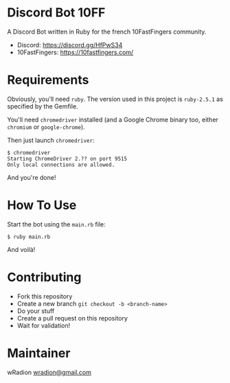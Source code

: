 Discord Bot 10FF
===============

A Discord Bot written in Ruby for the french 10FastFingers community.

- Discord: https://discord.gg/HfPwS34
- 10FastFingers: https://10fastfingers.com/

# Requirements

Obviously, you'll need `ruby`. The version used in this project is `ruby-2.5.1` as specified by the Gemfile.

You'll need `chromedriver` installed (and a Google Chrome binary too, either `chromium` or `google-chrome`).

Then just launch `chromedriver`:

```
$ chromedriver
Starting ChromeDriver 2.?? on port 9515
Only local connections are allowed.
```

And you're done!

# How To Use

Start the bot using the `main.rb` file:

```
$ ruby main.rb
```

And voilà!

# Contributing

- Fork this repository
- Create a new branch `git checkout -b <branch-name>`
- Do your stuff
- Create a pull request on this repository
- Wait for validation!

# Maintainer

wRadion <wradion@gmail.com>
